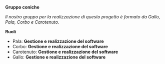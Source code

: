 **Gruppo coniche**

*Il nostro gruppo per la realizzazione di questo progetto è formato da Gallo, Pala, Corbo e Carotenuto.*

**Ruoli**
- Pala: **Gestione e realizzazione del software**
- Corbo: **Gestione e realizzazione del software**
- Carotenuto: **Gestione e realizzazione del software**
- Gallo: **Gestione e realizzazione del software**

